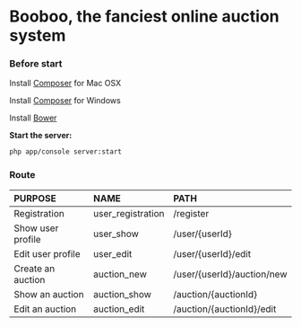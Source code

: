 Booboo, the fanciest online auction system
======

### Before start
Install [Composer](http://www.abeautifulsite.net/installing-composer-on-os-x/) for Mac OSX

Install [Composer](https://getcomposer.org/download/) for Windows

Install [Bower](http://bower.io/)

**Start the server:**
```sh
php app/console server:start
```
### Route
               
PURPOSE | NAME | PATH
:------------- | :------------- | :-------------
Registration | user_registration  | /register
Show user profile| user_show  | /user/{userId}     
Edit user profile | user_edit  | /user/{userId}/edit
Create an auction| auction_new   | /user/{userId}/auction/new
Show an auction| auction_show  | /auction/{auctionId}  
Edit an auction| auction_edit  | /auction/{auctionId}/edit      